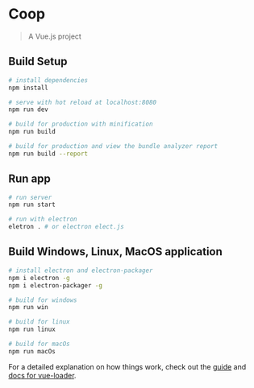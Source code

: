 # Coop

> A Vue.js project

## Build Setup

``` bash
# install dependencies
npm install

# serve with hot reload at localhost:8080
npm run dev

# build for production with minification
npm run build

# build for production and view the bundle analyzer report
npm run build --report
```

## Run app
``` bash
# run server
npm run start

# run with electron
eletron . # or electron elect.js
```

## Build Windows, Linux, MacOS application
``` bash
# install electron and electron-packager
npm i electron -g
npm i electron-packager -g

# build for windows
npm run win

# build for linux
npm run linux

# build for macOs
npm run macOs
```

For a detailed explanation on how things work, check out the [guide](http://vuejs-templates.github.io/webpack/) and [docs for vue-loader](http://vuejs.github.io/vue-loader).
